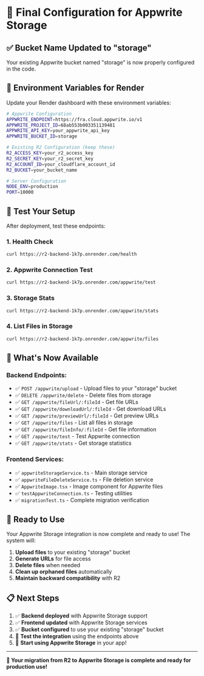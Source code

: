 # 🎯 Final Configuration for Appwrite Storage

## ✅ **Bucket Name Updated to "storage"**

Your existing Appwrite bucket named "storage" is now properly configured in the code.

## 🔧 **Environment Variables for Render**

Update your Render dashboard with these environment variables:

```bash
# Appwrite Configuration
APPWRITE_ENDPOINT=https://fra.cloud.appwrite.io/v1
APPWRITE_PROJECT_ID=68ab553b003351139481
APPWRITE_API_KEY=your_appwrite_api_key
APPWRITE_BUCKET_ID=storage

# Existing R2 Configuration (keep these)
R2_ACCESS_KEY=your_r2_access_key
R2_SECRET_KEY=your_r2_secret_key
R2_ACCOUNT_ID=your_cloudflare_account_id
R2_BUCKET=your_bucket_name

# Server Configuration
NODE_ENV=production
PORT=10000
```

## 🧪 **Test Your Setup**

After deployment, test these endpoints:

### **1. Health Check**
```bash
curl https://r2-backend-1k7p.onrender.com/health
```

### **2. Appwrite Connection Test**
```bash
curl https://r2-backend-1k7p.onrender.com/appwrite/test
```

### **3. Storage Stats**
```bash
curl https://r2-backend-1k7p.onrender.com/appwrite/stats
```

### **4. List Files in Storage**
```bash
curl https://r2-backend-1k7p.onrender.com/appwrite/files
```

## 🎉 **What's Now Available**

### **Backend Endpoints:**
- ✅ `POST /appwrite/upload` - Upload files to your "storage" bucket
- ✅ `DELETE /appwrite/delete` - Delete files from storage
- ✅ `GET /appwrite/fileUrl/:fileId` - Get file URLs
- ✅ `GET /appwrite/downloadUrl/:fileId` - Get download URLs
- ✅ `GET /appwrite/previewUrl/:fileId` - Get preview URLs
- ✅ `GET /appwrite/files` - List all files in storage
- ✅ `GET /appwrite/fileInfo/:fileId` - Get file information
- ✅ `GET /appwrite/test` - Test Appwrite connection
- ✅ `GET /appwrite/stats` - Get storage statistics

### **Frontend Services:**
- ✅ `appwriteStorageService.ts` - Main storage service
- ✅ `appwriteFileDeleteService.ts` - File deletion service
- ✅ `AppwriteImage.tsx` - Image component for Appwrite files
- ✅ `testAppwriteConnection.ts` - Testing utilities
- ✅ `migrationTest.ts` - Complete migration verification

## 🚀 **Ready to Use**

Your Appwrite Storage integration is now complete and ready to use! The system will:

1. **Upload files** to your existing "storage" bucket
2. **Generate URLs** for file access
3. **Delete files** when needed
4. **Clean up orphaned files** automatically
5. **Maintain backward compatibility** with R2

## 📋 **Next Steps**

1. ✅ **Backend deployed** with Appwrite Storage support
2. ✅ **Frontend updated** with Appwrite Storage services
3. ✅ **Bucket configured** to use your existing "storage" bucket
4. 🔄 **Test the integration** using the endpoints above
5. 🎯 **Start using Appwrite Storage** in your app!

---

**🎉 Your migration from R2 to Appwrite Storage is complete and ready for production use!**




